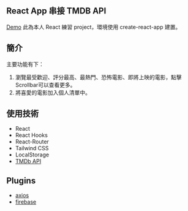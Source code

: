 ## React App 串接 TMDB API
[Demo](https://ezmovie-react-1.web.app/)
此為本人 React 練習 project，環境使用 create-react-app 建置。

## 簡介
主要功能有下：
1. 瀏覽最受歡迎、評分最高、最熱門、恐怖電影、即將上映的電影，點擊Scrollbar可以查看更多。
2. 將喜愛的電影加入個人清單中。

## 使用技術
* React
* React Hooks
* React-Router
* Tailwind CSS
* LocalStorage
* [TMDb API](https://developers.themoviedb.org/3/getting-started/introduction)

## Plugins
* [axios](https://github.com/axios/axios)
* [firebase](https://www.npmjs.com/package/firebase)

